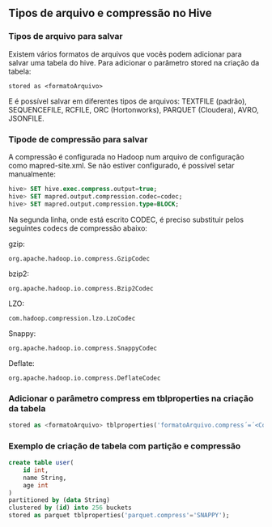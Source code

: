 ## Tipos de arquivo e compressão no Hive

### Tipos de arquivo para salvar

Existem vários formatos de arquivos que vocês podem adicionar para salvar uma tabela do hive. Para adicionar o parâmetro stored na criação da tabela:

```
stored as <formatoArquivo>
```

E é possível salvar em diferentes tipos de arquivos: TEXTFILE (padrão), SEQUENCEFILE, RCFILE, ORC (Hortonworks), PARQUET (Cloudera), AVRO, JSONFILE.

### Tipode de compressão para salvar

A compressão é configurada no Hadoop num arquivo de configuração como mapred-site.xml. Se não estiver configurado, é possível setar manualmente:

``` sql
hive> SET hive.exec.compress.output=true;
hive> SET mapred.output.compression.codec=codec;
hive> SET mapred.output.compression.type=BLOCK;
```

Na segunda linha, onde está escrito CODEC, é preciso substituir pelos seguintes codecs de compressão abaixo:

gzip:

```
org.apache.hadoop.io.compress.GzipCodec
```

bzip2:

```
org.apache.hadoop.io.compress.Bzip2Codec
```

LZO:

```
com.hadoop.compression.lzo.LzoCodec
```

Snappy:

```
org.apache.hadoop.io.compress.SnappyCodec
```

Deflate:

```
org.apache.hadoop.io.compress.DeflateCodec
```

### Adicionar o parâmetro compress em tblproperties na criação da tabela

``` sql
stored as <formatoArquivo> tblproperties('formatoArquivo.compress´=´<CompressaoArquivo>');
```

### Exemplo de criação de tabela com partição e compressão

``` sql
create table user(
    id int,
    name String,
    age int
)
partitioned by (data String)
clustered by (id) into 256 buckets
stored as parquet tblproperties('parquet.compress'='SNAPPY');
```